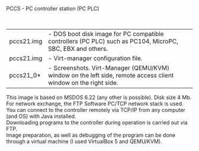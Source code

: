 <p>
PCCS - PC controller station (PC PLC)
</p><br>

<table>
<tr><td> pccs21.img </td>
<td> - DOS boot disk image for PC compatible controllers (PC PLC)
       such as PC104, MicroPC, SBC, EBX and others. </td></tr>
<tr><td> pccs21.img </td><td> - Virt-manager configuration file.</td></tr>
<tr><td> pccs21_0*  </td><td> - Screenshots. Virt-Manager (QEMU/KVM) window on the left side, remote access client window on the right side. </td></tr>
</table>

This image is based on MSDOS 6.22 (any other is possible). Disk size 4 Mb.  <br>
For network exchange, the FTP Software PC/TCP network stack is used.        <br>
You can connect to the controller remotely via TCP/IP from any computer (and OS) with Java installed. <br>
Downloading programs to the controller during operation is carried out via FTP. <br>
Image preparation, as well as debugging of the program can be done through a virtual machine (I used VirtualBox 5 and QEMU/KVM). <br>
